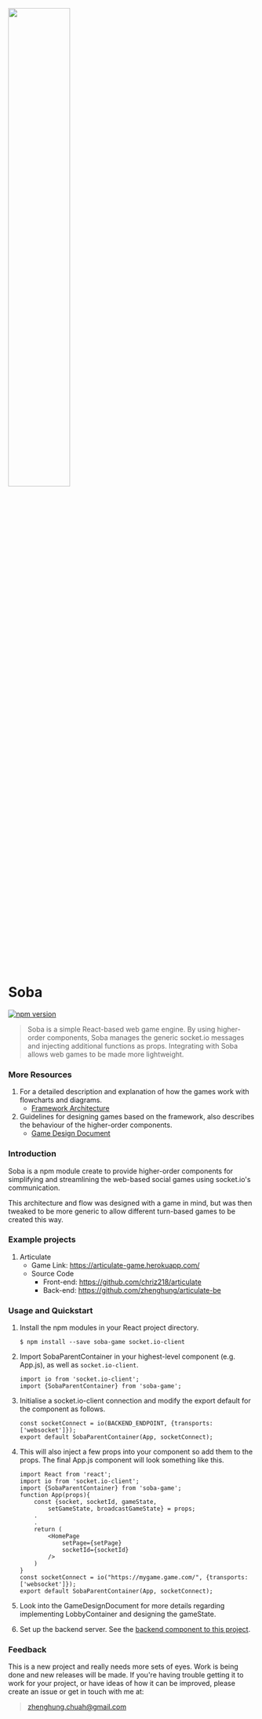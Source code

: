 <img src="https://github.com/zhenghung/soba-game/raw/master/doc_images/logo.png" width=50% />

# Soba
[![npm version](https://badge.fury.io/js/soba-game.svg)](https://badge.fury.io/js/soba-game)

> Soba is a simple React-based web game engine.
> By using higher-order components, Soba manages the generic socket.io messages and injecting additional functions as props.
> Integrating with Soba allows web games to be made more lightweight.

### More Resources
1. For a detailed description and explanation of how the games work with flowcharts and diagrams.
    * [Framework Architecture](./Architecture.md)
2. Guidelines for designing games based on the framework, also describes the behaviour of the higher-order components.
    * [Game Design Document](./GameDesignDoc.md)

### Introduction
Soba is a npm module create to provide higher-order components for simplifying and streamlining the web-based social games using socket.io's communication.

This architecture and flow was designed with a game in mind, but was then tweaked to be more generic to allow different turn-based games to be created this way.

### Example projects
1. Articulate
    * Game Link: https://articulate-game.herokuapp.com/
    * Source Code 
        * Front-end: https://github.com/chriz218/articulate
        * Back-end: https://github.com/zhenghung/articulate-be

### Usage and Quickstart
1. Install the npm modules in your React project directory.
    ```
    $ npm install --save soba-game socket.io-client
    ```
2. Import SobaParentContainer in your highest-level component (e.g. App.js), as well as `socket.io-client`.
    ```
    import io from 'socket.io-client';
    import {SobaParentContainer} from 'soba-game';
    ```
3. Initialise a socket.io-client connection and modify the export default for the component as follows.
    ```
    const socketConnect = io(BACKEND_ENDPOINT, {transports: ['websocket']});
    export default SobaParentContainer(App, socketConnect);
    ```
4. This will also inject a few props into your component so add them to the props. The final App.js component will look something like this.
    ```
    import React from 'react';
    import io from 'socket.io-client';
    import {SobaParentContainer} from 'soba-game';
    function App(props){
        const {socket, socketId, gameState, 
            setGameState, broadcastGameState} = props;
        .
        .
        return (
            <HomePage
                setPage={setPage}
                socketId={socketId}
            />
        )
    }
    const socketConnect = io("https://mygame.game.com/", {transports: ['websocket']});
    export default SobaParentContainer(App, socketConnect);
    ```
 
 5. Look into the GameDesignDocument for more details regarding implementing LobbyContainer and designing the gameState.
 6. Set up the backend server. See the [backend component to this project](https://github.com/zhenghung/soba-be).

### Feedback
This is a new project and really needs more sets of eyes. Work is being done and new releases will be made. If you're having trouble getting it to work for your project, or have ideas of how it can be improved, please create an issue or get in touch with me at: 
> zhenghung.chuah@gmail.com
